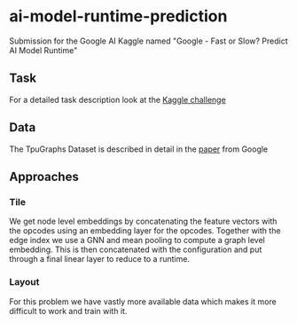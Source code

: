 # ai-model-runtime-prediction
Submission for the Google AI Kaggle named "Google - Fast or Slow? Predict AI Model Runtime"

## Task
For a detailed task description look at the [Kaggle challenge](https://www.kaggle.com/competitions/predict-ai-model-runtime/data)

## Data
The TpuGraphs Dataset is described in detail in the [paper](https://arxiv.org/abs/2308.13490) from Google

## Approaches 

### Tile
We get node level embeddings by concatenating the feature vectors with the opcodes using an embedding layer for the opcodes. Together with the edge index we use a GNN and mean pooling to compute a graph level embedding. This is then concatenated with the configuration and put through a final linear layer to reduce to a runtime.

### Layout
For this problem we have vastly more available data which makes it more difficult to work and train with it.